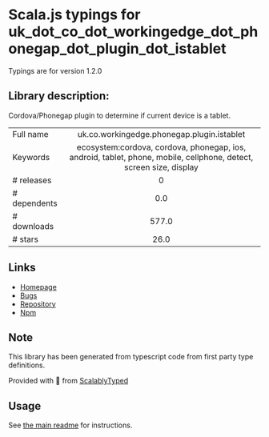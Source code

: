 
# Scala.js typings for uk_dot_co_dot_workingedge_dot_phonegap_dot_plugin_dot_istablet

Typings are for version 1.2.0

## Library description:
Cordova/Phonegap plugin to determine if current device is a tablet.

|                    |                 |
| ------------------ | :-------------: |
| Full name          | uk.co.workingedge.phonegap.plugin.istablet |
| Keywords           | ecosystem:cordova, cordova, phonegap, ios, android, tablet, phone, mobile, cellphone, detect, screen size, display |
| # releases         | 0 |
| # dependents       | 0.0 |
| # downloads        | 577.0 |
| # stars            | 26.0 |

## Links
- [Homepage](https://github.com/dpa99c/phonegap-istablet#readme)
- [Bugs](https://github.com/dpa99c/phonegap-istablet/issues)
- [Repository](https://github.com/dpa99c/phonegap-istablet)
- [Npm](https://www.npmjs.com/package/uk.co.workingedge.phonegap.plugin.istablet)
    


## Note
This library has been generated from typescript code from first party type definitions.

Provided with :purple_heart: from [ScalablyTyped](https://github.com/oyvindberg/ScalablyTyped)

## Usage
See [the main readme](../../readme.md) for instructions.


